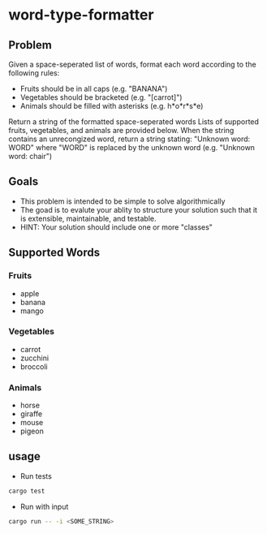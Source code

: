 # word-type-formatter

## Problem

Given a space-seperated list of words, format each word according to the following rules:

- Fruits should be in all caps (e.g. "BANANA")
- Vegetables should be bracketed (e.g. "[carrot]")
- Animals should be filled with asterisks (e.g. h\*o\*r\*s\*e)

Return a string of the formatted space-seperated words
Lists of supported fruits, vegetables, and animals are provided below.
When the string contains an unrecongized word, return a string stating: "Unknown word: WORD" where "WORD" is replaced by the unknown word (e.g. "Unknown word: chair")

## Goals

- This problem is intended to be simple to solve algorithmically
- The goad is to evalute your ablity to structure your solution such that it is extensible, maintainable, and testable.
- HINT: Your solution should include one or more "classes"

## Supported Words

### Fruits

- apple
- banana
- mango

### Vegetables

- carrot
- zucchini
- broccoli

### Animals

- horse
- giraffe
- mouse
- pigeon


## usage

- Run tests

```sh
cargo test
```

- Run with input

```sh
cargo run -- -i <SOME_STRING>
```
